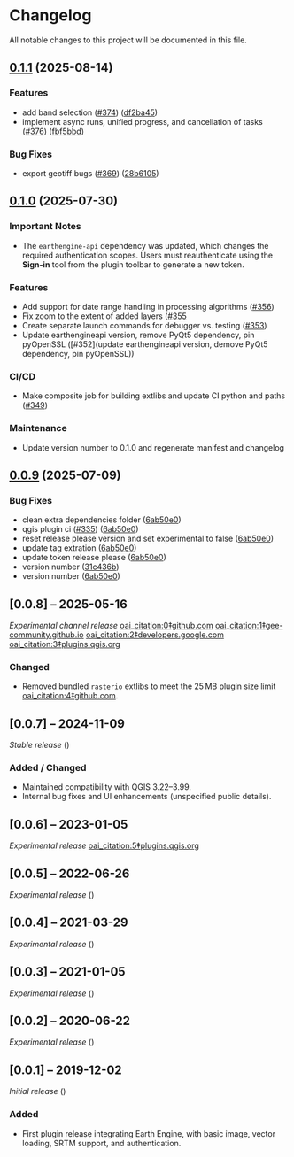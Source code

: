 # Changelog

All notable changes to this project will be documented in this file.

## [0.1.1](https://github.com/gee-community/qgis-earthengine-plugin/compare/v0.1.0...v0.1.1) (2025-08-14)


### Features

* add band selection ([#374](https://github.com/gee-community/qgis-earthengine-plugin/issues/374)) ([df2ba45](https://github.com/gee-community/qgis-earthengine-plugin/commit/df2ba45475ec6080eae5bd11473a1ca804c71b14))
* implement async runs, unified progress, and cancellation of tasks ([#376](https://github.com/gee-community/qgis-earthengine-plugin/issues/376)) ([fbf5bbd](https://github.com/gee-community/qgis-earthengine-plugin/commit/fbf5bbdd34ec501d103b971d343c65f66ec1173a))


### Bug Fixes

* export geotiff bugs ([#369](https://github.com/gee-community/qgis-earthengine-plugin/issues/369)) ([28b6105](https://github.com/gee-community/qgis-earthengine-plugin/commit/28b61052075dcb8b1e1bcf9d8175cd195e734dec))

## [0.1.0](https://github.com/gee-community/qgis-earthengine-plugin/compare/v0.0.9...v0.1.0) (2025-07-30)

### Important Notes

* The `earthengine-api` dependency was updated, which changes the required authentication scopes.
  Users must reauthenticate using the **Sign-in** tool from the plugin toolbar to generate a new token.

### Features

* Add support for date range handling in processing algorithms ([#356](https://github.com/gee-community/qgis-earthengine-plugin/pull/356))
* Fix zoom to the extent of added layers ([#355](https://github.com/gee-community/qgis-earthengine-plugin/pull/355)
* Create separate launch commands for debugger vs. testing ([#353](https://github.com/gee-community/qgis-earthengine-plugin/pull/353))
* Update earthengineapi version, remove PyQt5 dependency, pin pyOpenSSL ([#352](update earthengineapi version, demove PyQt5 dependency, pin pyOpenSSL))

### CI/CD

* Make composite job for building extlibs and update CI python and paths ([#349](https://github.com/gee-community/qgis-earthengine-plugin/pull/349))


### Maintenance

* Update version number to 0.1.0 and regenerate manifest and changelog

## [0.0.9](https://github.com/gee-community/qgis-earthengine-plugin/compare/0.0.8...v0.0.9) (2025-07-09)


### Bug Fixes

* clean extra dependencies folder ([6ab50e0](https://github.com/gee-community/qgis-earthengine-plugin/commit/6ab50e08e44b7e6bdcb893760c3d1e5768399cf9))
* qgis plugin ci ([#335](https://github.com/gee-community/qgis-earthengine-plugin/issues/335)) ([6ab50e0](https://github.com/gee-community/qgis-earthengine-plugin/commit/6ab50e08e44b7e6bdcb893760c3d1e5768399cf9))
* reset release please version and set experimental to false ([6ab50e0](https://github.com/gee-community/qgis-earthengine-plugin/commit/6ab50e08e44b7e6bdcb893760c3d1e5768399cf9))
* update tag extration ([6ab50e0](https://github.com/gee-community/qgis-earthengine-plugin/commit/6ab50e08e44b7e6bdcb893760c3d1e5768399cf9))
* update token release please ([6ab50e0](https://github.com/gee-community/qgis-earthengine-plugin/commit/6ab50e08e44b7e6bdcb893760c3d1e5768399cf9))
* version number ([31c436b](https://github.com/gee-community/qgis-earthengine-plugin/commit/31c436b9d219ecbd3c368b9e237f9e83b0d36cf0))
* version number ([6ab50e0](https://github.com/gee-community/qgis-earthengine-plugin/commit/6ab50e08e44b7e6bdcb893760c3d1e5768399cf9))

## [0.0.8] – 2025-05-16
*Experimental channel release*  [oai_citation:0‡github.com](https://github.com/gee-community/qgis-earthengine-plugin) [oai_citation:1‡gee-community.github.io](https://gee-community.github.io/qgis-earthengine-plugin/) [oai_citation:2‡developers.google.com](https://developers.google.com/earth-engine/docs/release-notes) [oai_citation:3‡plugins.qgis.org](https://plugins.qgis.org/plugins/ee_plugin/)  
### Changed
- Removed bundled `rasterio` extlibs to meet the 25 MB plugin size limit  [oai_citation:4‡github.com](https://github.com/gee-community/qgis-earthengine-plugin/issues/275).

## [0.0.7] – 2024-11-09
*Stable release* ()  
### Added / Changed
- Maintained compatibility with QGIS 3.22–3.99.
- Internal bug fixes and UI enhancements (unspecified public details).

## [0.0.6] – 2023-01-05
*Experimental release*  [oai_citation:5‡plugins.qgis.org](https://plugins.qgis.org/plugins/ee_plugin/)

## [0.0.5] – 2022-06-26
*Experimental release* ()

## [0.0.4] – 2021-03-29
*Experimental release* ()

## [0.0.3] – 2021-01-05
*Experimental release* ()

## [0.0.2] – 2020-06-22
*Experimental release* ()

## [0.0.1] – 2019-12-02
*Initial release* ()  
### Added
- First plugin release integrating Earth Engine, with basic image, vector loading, SRTM support, and authentication.
